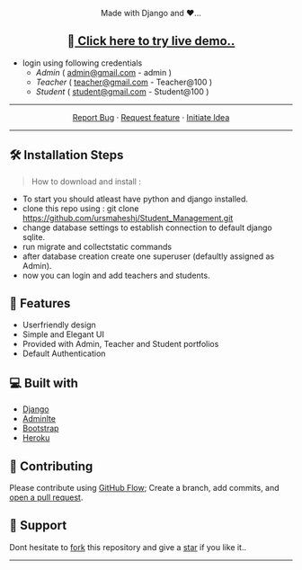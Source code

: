 <p align="center">
Made with Django and ❤️...
</p>

<h2 align="center">  🚀<a href="https://student-management-site.herokuapp.com/" target='_blank'> Click here to try live demo.. </a></h2>


- login using following credentials
    - *Admin* ( admin@gmail.com - admin )
    - *Teacher* ( teacher@gmail.com - Teacher@100 )
    - *Student* ( student@gmail.com - Student@100 )



<hr>

<p align="center">
    <a href="https://github.com/ursmaheshj/Student_Management/issues/new/choose" target="blank">Report Bug</a>
    ·
    <a href="https://github.com/ursmaheshj/Student_Management/issues/new/choose" target="blank">Request feature</a>
    ·
    <a href="https://github.com/ursmaheshj/Student_Management/issues/new/choose" target="blank">Initiate Idea</a>
</p>
<hr>

## 🛠️ Installation Steps 

 > How to download and install :
- To start you should atleast have python and django installed.
- clone this repo using : git clone https://github.com/ursmaheshj/Student_Management.git
- change database settings to establish connection to default django sqlite.
- run migrate and collectstatic commands
- after database creation create one superuser (defaultly assigned as Admin).
- now you can login and add teachers and students.

## 🧐 Features
- Userfriendly design
- Simple and Elegant UI
- Provided with Admin, Teacher and Student portfolios
- Default Authentication

## 💻 Built with
- <a href="https://www.djangoproject.com/" target="blank">Django</a>
- <a href="https://adminlte.io/" target="blank">Adminlte</a>
- <a href="https://getbootstrap.com/" target="blank">Bootstrap</a>
- <a href="https://www.heroku.com/home" target="blank">Heroku</a>

## 🍰 Contributing

Please contribute using [GitHub Flow](https://guides.github.com/introduction/flow); Create a branch, add commits, and [open a pull request](https://github.com/ursmaheshj/Student_Management/compare).

## 🙏 Support
Dont hesitate to [fork](https://github.com/login?return_to=%2Fursmaheshj%2FStudent_Management) this repository and give a [star](https://github.com/login?return_to=%2Fursmaheshj%2FStudent_Management) if you like it..

<hr>
